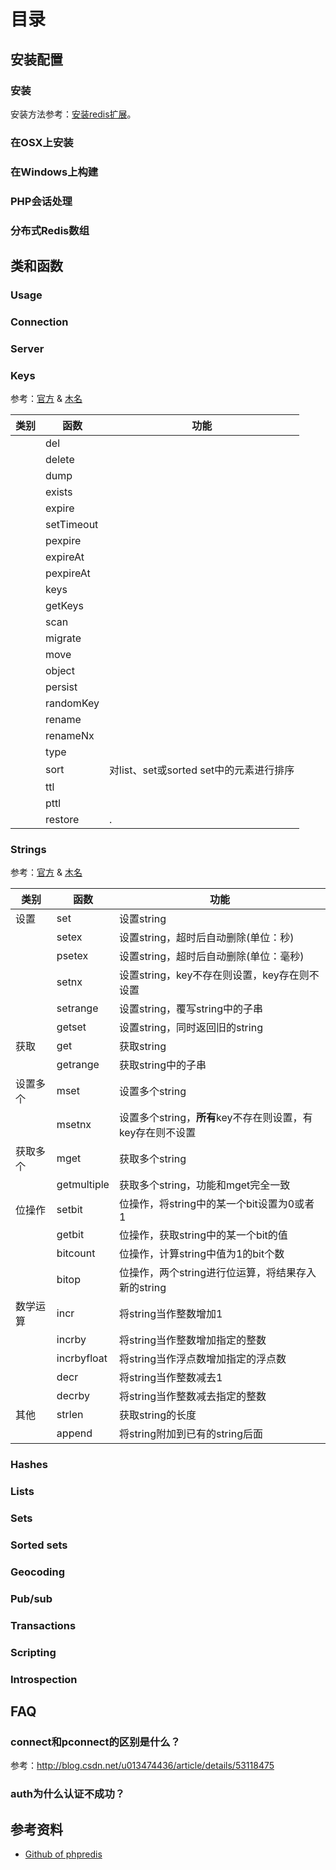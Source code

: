 # 目录

## 安装配置

### 安装

安装方法参考：[安装redis扩展](#docs/basic_package#redis)。


### 在OSX上安装


### 在Windows上构建


### PHP会话处理


### 分布式Redis数组


## 类和函数

### Usage


### Connection


### Server


### Keys

参考：[官方](https://github.com/phpredis/phpredis#keys-and-strings) & [木名](https://github.com/mumingv/php/tree/master/books/phpredis/func/keys)

|类别       |函数           |功能                                   |
|-----------|---------------|---------------------------------------|
|           |del            |                             |
|           |delete         |                             |
|           |dump           |                             |
|           |exists         |                             |
|           |expire         |                             |
|           |setTimeout     |                             |
|           |pexpire        |                             |
|           |expireAt       |                             |
|           |pexpireAt      |                             |
|           |keys           |                             |
|           |getKeys        |                             |
|           |scan           |                             |
|           |migrate        |                             |
|           |move           |                             |
|           |object         |                             |
|           |persist        |                             |
|           |randomKey      |                             |
|           |rename         |                             |
|           |renameNx       |                             |
|           |type           |                             |
|           |sort           |对list、set或sorted set中的元素进行排序|
|           |ttl            |                             |
|           |pttl           |                             |
|           |restore        |.                            |



### Strings

参考：[官方](https://github.com/phpredis/phpredis#keys-and-strings) & [木名](https://github.com/mumingv/php/tree/master/books/phpredis/func/string)

|类别       |函数           |功能                                   |
|-----------|---------------|---------------------------------------|
|设置       |set            |设置string                             |
|           |setex          |设置string，超时后自动删除(单位：秒)   |
|           |psetex         |设置string，超时后自动删除(单位：毫秒) |
|           |setnx          |设置string，key不存在则设置，key存在则不设置|
|           |setrange       |设置string，覆写string中的子串         |
|           |getset         |设置string，同时返回旧的string         |
|获取       |get            |获取string                             |
|           |getrange       |获取string中的子串                     |
|设置多个   |mset           |设置多个string                         |
|           |msetnx         |设置多个string，**所有**key不存在则设置，有key存在则不设置|
|获取多个   |mget           |获取多个string                         |
|           |getmultiple    |获取多个string，功能和mget完全一致     |
|位操作     |setbit         |位操作，将string中的某一个bit设置为0或者1|
|           |getbit         |位操作，获取string中的某一个bit的值|
|           |bitcount       |位操作，计算string中值为1的bit个数|
|           |bitop          |位操作，两个string进行位运算，将结果存入新的string|
|数学运算   |incr           |将string当作整数增加1                  |
|           |incrby         |将string当作整数增加指定的整数         |
|           |incrbyfloat    |将string当作浮点数增加指定的浮点数     |
|           |decr           |将string当作整数减去1                  |
|           |decrby         |将string当作整数减去指定的整数         |
|其他       |strlen         |获取string的长度                       |
|           |append         |将string附加到已有的string后面         |


### Hashes


### Lists


### Sets


### Sorted sets


### Geocoding


### Pub/sub


### Transactions


### Scripting


### Introspection


## FAQ

### connect和pconnect的区别是什么？

参考：http://blog.csdn.net/u013474436/article/details/53118475


### auth为什么认证不成功？


## 参考资料

- [Github of phpredis](https://github.com/phpredis/phpredis)


